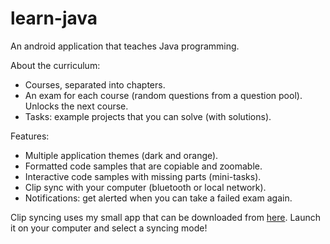 # learn-java
An android application that teaches Java programming.

About the curriculum:
- Courses, separated into chapters.
- An exam for each course (random questions from a question pool). Unlocks the next course.
- Tasks: example projects that you can solve (with solutions).

Features:
- Multiple application themes (dark and orange).
- Formatted code samples that are copiable and zoomable.
- Interactive code samples with missing parts (mini-tasks).
- Clip sync with your computer (bluetooth or local network).
- Notifications: get alerted when you can take a failed exam again.

Clip syncing uses my small app that can be downloaded from [here](https://gtomika.github.io/learn-java-clipsync/).
Launch it on your computer and select a syncing mode!
